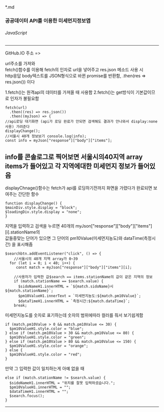 *.md

### 공공데이터 API를 이용한 미세먼지정보앱

###### JavaScript

---

GitHub.IO 주소 =>

url주소를 가져와<br>
   fetch()함수를 이용해 fetch의 인자로 url을 넣어주고 res.json 메소드 사용 시<br>
   http응답 body텍스트를 JSON형식으로 바뀐 promise를 반환함, .then(res ⇒ res.json()) 이다

1.fetch()는 원격api의 데이터를 가져올 때 사용함
2.fetch()는 get방식이 기본값이므로 인자가 불필요함

    fetch(url)
      .then((res) => res.json())
      .then((myJson) => {
    //api로딩 대기화면 (api가 로딩 완료가 안되면 검색해도 결과가 안나와서 display:none사용) 가려준다
    displayChange();
    //서울시 40개 정보보기 console.log(info);
    const info = myJson["response"]["body"]["items"];

info를 콘솔로그로 찍어보면 서울시의40지역 array items가 들어있고 각 지역에대한 미세먼지 정보가 들어있음<br>
----
displayChnage()함수는 fetch가 api를 로딩하기전까지 화면을 가렸다가 완료되면 보여주는 간단한 함수

    function displayChange() {
    $mainDiv.style.display = "block";
    $loadingDiv.style.display = "none";
    }

지역을 입력하고 검색을 누르면 40개의 myJson["response"]["body"]["items"][i].stationName의 <br>
값들중맞는 단어가 있으면 그 단어의 pm10Value(미세먼지농도)와 dataTime(측정시간) 을 표시해줌

    $searchbtn.addEventListener("click", () => {
        //서울시의 40개 지역 array가 0~39
      for (let i = 0; i < 40; i++) {
         const match = myJson["response"]["body"]["items"][i];

        //사용자가 입력한 값$search == items.stationName의 값이 같은 지역의 정보
        if (match.stationName == $search.value) {
          $sidoNameH1.innerHTML = `${match.sidoName}시 ${match.stationName}`;
          $pm10ValueH1.innerText = `미세먼지농도:${match.pm10Value}`;
          $dataTimeH1.innerHTML = `측정시간:${match.dataTime}`;
        break;

미세먼지농도를 숫자로 표기하는데 숫자의 범위에따라 컬러를 줘서 보기쉽게함

    if (match.pm10Value > 0 && match.pm10Value <= 30) {
      $pm10ValueH1.style.color = "blue";
    } else if (match.pm10Value > 30 && match.pm10Value <= 80) {
      $pm10ValueH1.style.color = "green";
    } else if (match.pm10Value > 80 && match.pm10Value <= 150) {
      $pm10ValueH1.style.color = "orange";
    } else {
      $pm10ValueH1.style.color = "red";
    }

만약 그 입력한 값이 일치하는게 아예 없을 때

    else if (match.stationName != $search.value) {
      $sidoNameH1.innerHTML = "위치를 잘못 입력하셨습니다.";
      $pm10ValueH1.innerHTML = "";
      $dataTimeH1.innerHTML = "";
      $search.focus();
    }


----